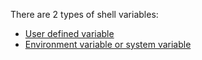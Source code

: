 There are 2 types of shell variables:
* [User defined variable](https://github.com/TranPhucVinh/Linux-Shell/blob/master/Bash%20script/Variable/User%20define%20variable.md)
* [Environment variable or system variable](https://github.com/TranPhucVinh/Linux-Shell/blob/master/Bash%20script/Variable/Environment%20variable.md)